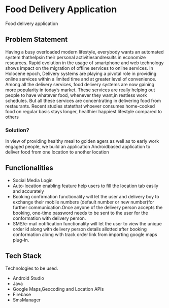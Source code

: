 # Food Delivery Application
Food delivery application
## Problem Statement
Having a busy overloaded modern lifestyle, everybody wants an automated system thathelpsin their  personal  activitiesandresults  in  economize  resources.  Rapid  evolution  in  the  usage  of smartphone and  web technology  shows  impact  on  the  migration  of  offline  services  to  online services.    In  Holocene  epoch,  Delivery  systems  are  playing  a  pivotal  role  in  providing  online services within a limited time and at greater level of convenience. Among all the delivery services, food delivery systems are now gaining more popularity in today’s market. These services are really helping out people to have whatever food, whenever they want,in restless work schedules. But all these  services  are  concentrating  in  delivering  food  from  restaurants.  Recent  studies  statethat whoever  consumes  home-cooked  food  on  regular  basis stays longer,  healthier  happiest  lifestyle compared to others
### Solution?
In view of providing healthy meal to golden agers as well as to early work engaged people, we build an application Androidbased application to deliver food from one location to another location 
## Functionalities
 - Social Media Login
 - Auto-location enabling feature  help  users  to  fill  the  location  tab  easily  and  accurately
 - Booking confirmation functionality  will  let  the  user and  delivery  boy  to  exchange their  mobile  numbers  (default  number or new  number)for  further  communication.Once anyone of the delivery person accepts the booking, one-time password needs to be sent to the user for the conformation with delivery person.
 - SMS/e-mail  notification functionality  will  let the  user  to  view  the  unique  order  id along with delivery person details allotted after booking conformation along with track order link from importing google maps plug-in.

## Tech Stack
Technologies to be used.
 - Android Studio
 - Java
 - Google Maps,Geocoding and Location APIs
 - Firebase
 - SmsManager

